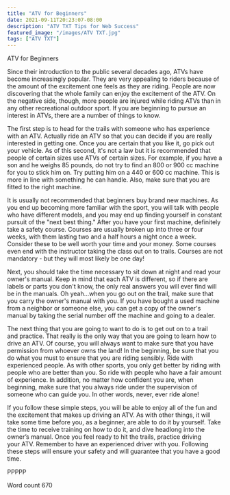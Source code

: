 ```yaml
---
title: "ATV for Beginners"
date: 2021-09-11T20:23:07-08:00
description: "ATV TXT Tips for Web Success"
featured_image: "/images/ATV TXT.jpg"
tags: ["ATV TXT"]
---
```


ATV for Beginners 

Since their introduction to the public several decades ago, ATVs have become increasingly popular. They are very appealing to riders because of the amount of the excitement one feels as they are riding. People are now discovering that the whole family can enjoy the excitement of the ATV. On the negative side, though, more people are injured while riding ATVs than in any other recreational outdoor sport. If you are beginning to pursue an interest in ATVs, there are a number of things to know. 

The first step is to head for the trails with someone who has experience with an ATV. Actually ride an ATV so that you can decide if you are really interested in getting one. Once you are certain that you like it, go pick out your vehicle. As of this second, it's not a law but it is recommended that people of certain sizes use ATVs of certain sizes. For example, if you have a son and he weighs 85 pounds, do not try to find an 800 or 900 cc machine for you to stick him on. Try putting him on a 440 or 600 cc machine. This is more in line with something he can handle. Also, make sure that you are fitted to the right machine.  

It is usually not recommended that beginners buy brand new machines. As you end up becoming more familiar with the sport, you will talk with people who have different models, and you may end up finding yourself in constant pursuit of the "next best thing." After you have your first machine, definitely take a safety course. Courses are usually broken up into three or four weeks, with them lasting two and a half hours a night once a week. Consider these to be well worth your time and your money. Some courses even end with the instructor taking the class out on to trails. Courses are not mandatory - but they will most likely be one day! 

Next, you should take the time necessary to sit down at night and read your owner's manual. Keep in mind that each ATV is different, so if there are labels or parts you don't know, the only real answers you will ever find will be in the manuals. Oh yeah...when you go out on the trail, make sure that you carry the owner's manual with you. If you have bought a used machine from a neighbor or someone else, you can get a copy of the owner's manual by taking the serial number off the machine and going to a dealer.  

The next thing that you are going to want to do is to get out on to a trail and practice. That really is the only way that you are going to learn how to drive an ATV. Of course, you will always want to make sure that you have permission from whoever owns the land! In the beginning, be sure that you do what you must to ensure that you are riding sensibly. Ride with experienced people. As with other sports, you only get better by riding with people who are better than you. So ride with people who have a fair amount of experience. In addition, no matter how confident you are, when beginning, make sure that you always ride under the supervision of someone who can guide you. In other words, never, ever ride alone! 

If you follow these simple steps, you will be able to enjoy all of the fun and the excitement that makes up driving an ATV. As with other things, it will take some time before you, as a beginner, are able to do it by yourself. Take the time to receive training on how to do it, and dive headlong into the owner’s manual. Once you feel ready to hit the trails, practice driving your ATV. Remember to have an experienced driver with you. Following these steps will ensure your safety and will guarantee that you have a good time.   

PPPPP

Word count 670

